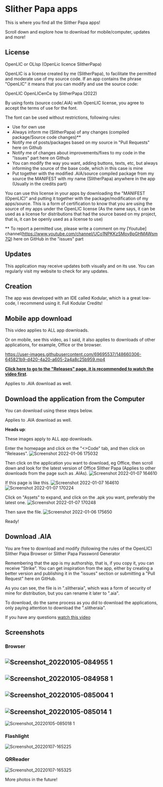 # Slither Papa apps
This is where you find all the Slither Papa apps!

Scroll down and explore how to download for mobile/computer, updates and more!

## License
OpenLIC or OLlsp (OpenLic licence SlitherPapa)

OpenLIC is a license created by me (SlitherPapa), to facilitate the permitted and moderate use of my source code. If an app contains the phrase "OpenLIC" it means that you can modify and use the source code:

OpenLIC OpenLICenCe by SlitherPapa (2022)

By using fonts (source code/.AiA) with OpenLIC license, you agree to accept the terms of use for the font.

The font can be used without restrictions, following rules:

- Use for own use
- Always inform me (SlitherPapa) of any changes (compiled package/Source code changes)**
- Notify me of posts/packages based on my source in "Pull Requests" here on Github
- Notify me of changes about improvements/fixes to my code in the "Issues" part here on Github
- You can modify the way you want, adding buttons, texts, etc, but always informing the source of the base code, which in this case is mine
- Put together with the modified .AIA/source compiled package from my source the MANIFEST with my name (SlitherPapa) anywhere in the
 app (Usually in the credits part)

You can use this license in your apps by downloading the "MANIFEST (OpenLIC)" and putting it together with the package/modification of my apps/source. This is a form of certification to know that you are using the source of my apps under the OpenLIC license (As the name says, it can be used as a license for distributions that had the source based on my project, that is, it can be openly used as a license to use)

** To report a permitted use, please write a comment on my [Youtube] channel(https://www.youtube.com/channel/UCo1NPKKzSMoy8pGHMAWsm7Q) here on GitHub in the "issues" part

## Updates
This application may receive updates both visually and on its use. You can regularly visit my website to check for any updates.

## Creation
The app was developed with an IDE called Kodular, which is a great low-code, I recommend using it.
Full Kodular Credits!

## Mobile app download
This video applies to ALL app downloads.

Or on mobile, see this video, as I said, it also applies to downloads of other applications, for example, Office or the browser.

https://user-images.githubusercontent.com/69695537/148660306-645821b9-d420-4a20-a605-2a4a8c25b959.mp4

[**Click here to go to the "Releases" page, it is recommended to watch the video first**](https://github.com/Slitherpapa/Aplicativos-Slither-Papa/releases).

Applies to .AIA download as well.

## Download the application from the Computer
You can download using these steps below.

Applies to .AIA download as well.

**Heads up**:

These images apply to ALL app downloads.

Enter the homepage and click on the "<>Code" tab, and then click on "Releases".
![Screenshot 2022-01-06 175032](https://user-images.githubusercontent.com/69695537/148452371-d55bb17b-2c94-4124-be06-988eea2166d6.png)

Then click on the application you want to download, eg Office, then scroll down and look for the latest version of Office Slither Papa (Applies to other downloads from the page such as .AIAs).
![Screenshot 2022-01-07 164610](https://user-images.githubusercontent.com/69695537/148600163-71f2b4ad-bf1e-4b28-9806-4c89c1c3088f.png)

If this page is like this.
![Screenshot 2022-01-07 164610](https://user-images.githubusercontent.com/69695537/148600866-e4e09c0a-0d37-4fd1-aa4f-c63e56d714cf.png)
![Screenshot 2022-01-07 170224](https://user-images.githubusercontent.com/69695537/148600844-6f349ea2-daef-4c98-93cd-c39bc9e7c732.png)


Click on "Assets" to expand, and click on the .apk you want, preferably the latest one.
![Screenshot 2022-01-07 170248](https://user-images.githubusercontent.com/69695537/148600849-765a623f-bb2c-4175-a544-681552209a46.png)

Then save the file.
![Screenshot 2022-01-06 175650](https://user-images.githubusercontent.com/69695537/148452626-38f6d7c3-1263-4379-96b0-efc69ab01e5a.png)

Ready!

## Download .AIA
You are free to download and modify (following the rules of the OpenLIC) Slither Papa Browser or Slither Papa Password Generator

Remembering that the app is my authorship, that is, if you copy it, you can receive "Strike". You can get inspiration from the app, either by creating a better version and publishing it in the "issues" section or submitting a "Pull Request" here on GitHub.

As you can see, the file is in ".slitheraia", which was a form of security of mine for distribution, but you can rename it later to ".aia".

To download, do the same process as you did to download the applications, only paying attention to download the ".slitheraia".

If you have any questions [watch this video](https://youtu.be/CP6V-U-48G8)

## Screenshots

### Browser
![Screenshot_20220105-084955 1](https://user-images.githubusercontent.com/69695537/148215944-a63fedb7-093a-4893-9c48-ec14191cfe3b.jpg)
---
![Screenshot_20220105-084958 1](https://user-images.githubusercontent.com/69695537/148216053-b64a08b0-b80b-4140-b540-02e2ce9e4af8.jpg)
---
![Screenshot_20220105-085004 1](https://user-images.githubusercontent.com/69695537/148216101-9d846bdb-18d2-4663-ab3a-375920ae42e2.jpg)
---
![Screenshot_20220105-085014 1](https://user-images.githubusercontent.com/69695537/148216180-a5d72562-c5e9-4195-8f05-0b03aca9aa04.jpg)
---
![Screenshot_20220105-085018 1](https://user-images.githubusercontent.com/69695537/148216229-fe3547c5-3869-413d-bbd8-acda39a87507.jpg)

### Flashlight
![Screenshot_20220107-165225](https://user-images.githubusercontent.com/69695537/148659990-8f41ae24-5f55-420b-9d2e-e07528579d51.jpg)

### QRReader
![Screenshot_20220107-165325](https://user-images.githubusercontent.com/69695537/148659995-6a6728ca-538d-41c0-93cf-6f11aac9c778.jpg)

More photos in the future!
